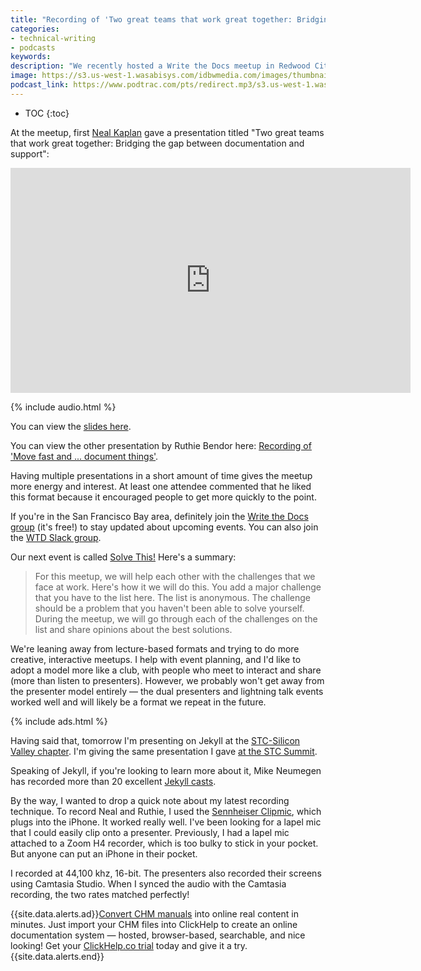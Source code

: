 ```yaml
---
title: "Recording of 'Two great teams that work great together: Bridging the gap between documentation and support,' by Neal Kaplan at Write the Docs"
categories:
- technical-writing
- podcasts
keywords:
description: "We recently hosted a Write the Docs meetup in Redwood City with a couple of excellent presenters. Below is the recording of Neal Kaplan's presentation. I also explain a bit about my new lapel mic and recording process."
image: https://s3.us-west-1.wasabisys.com/idbwmedia.com/images/thumbnails/writethedocsthumb.png
podcast_link: https://www.podtrac.com/pts/redirect.mp3/s3.us-west-1.wasabisys.com/idbwmedia.com/podcasts/nealdocssupportwtd.mp3
---
```


* TOC
{:toc}

At the meetup, first [Neal Kaplan](https://customersandcontent.com/) gave a presentation titled "Two great teams that work great together: Bridging the gap between documentation and support":

<iframe width="640" height="360" src="https://www.youtube.com/embed/1MtcHfK2M_I" frameborder="0" allowfullscreen></iframe>

{% include audio.html %}

You can view the [slides here](https://drive.google.com/file/d/0B3xsLrG4uDaJTEluZndtYk5PRU0/view?ts=573df386).

You can view the other presentation by Ruthie Bendor here: [Recording of 'Move fast and ... document things'](/2016/05/22/move-fast-and-document-things/).

Having multiple presentations in a short amount of time gives the meetup more energy and interest. At least one attendee commented that he liked this format because it encouraged people to get more quickly to the point.

If you're in the San Francisco Bay area, definitely join the [Write the Docs group](http://www.meetup.com/Write-the-Docs-SF/) (it's free!) to stay updated about upcoming events. You can also join the [WTD Slack group](http://slack.writethedocs.org/).

Our next event is called [Solve This!](http://www.meetup.com/Write-the-Docs-SF/events/231272920/) Here's a summary:

>For this meetup, we will help each other with the challenges that we face at work. Here's how it we will do this. You add a major challenge that you have to the list here.  The list is anonymous.  The challenge should be a problem that you haven't been able to solve yourself. During the meetup, we will go through each of the challenges on the list and share opinions about the best solutions.

We're leaning away from lecture-based formats and trying to do more creative, interactive meetups. I help with event planning, and I'd like to adopt a model more like a club, with people who meet to interact and share (more than listen to presenters). However, we probably won't get away from the presenter model entirely &mdash; the dual presenters and lightning talk events worked well and will likely be a format we repeat in the future.

{% include ads.html %}

Having said that, tomorrow I'm presenting on Jekyll at the [STC-Silicon Valley chapter](http://www.stc-siliconvalley.org/2016/05/02/may-23-2016-writing-tech-docs-like-a-hacker-with-jekyll/). I'm giving the same presentation I gave [at the STC Summit](https://idratherbewriting.com/2016/05/17/slides-for-writing-tech-docs-like-hacker-with-jekyll/).

Speaking of Jekyll, if you're looking to learn more about it, Mike Neumegen has recorded more than 20 excellent [Jekyll casts](http://jekyll.tips/).

By the way, I wanted to drop a quick note about my latest recording technique. To record Neal and Ruthie, I used the [Sennheiser Clipmic](http://en-us.sennheiser.com/clipmic-digital-mobile-recording), which plugs into the iPhone. It worked really well. I've been looking for a lapel mic that I could easily clip onto a presenter. Previously, I had a lapel mic attached to a Zoom H4 recorder, which is too bulky to stick in your pocket. But anyone can put an iPhone in their pocket.

I recorded at 44,100 khz, 16-bit. The presenters also recorded their screens using Camtasia Studio. When I synced the audio with the Camtasia recording, the two rates matched perfectly!

{{site.data.alerts.ad}}<a rel="nofollow" href="https://clickhelp.com/online-software-documentation-tool/">Convert CHM manuals</a> into online real content in minutes. Just import your CHM files into ClickHelp to create an online documentation system &mdash; hosted, browser-based, searchable, and nice looking! Get your <a rel="nofollow" href="https://clickhelp.co/online-documentation-tool-free-trial/">ClickHelp.co trial</a> today and give it a try.{{site.data.alerts.end}}
